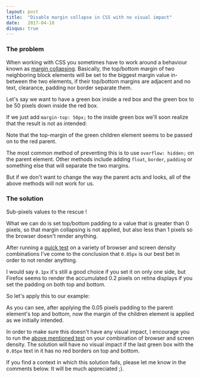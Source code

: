 ```yaml
---
layout: post
title:  "Disable margin collapse in CSS with no visual impact"
date:   2017-04-10
disqus: true
---
```


### The problem
When working with CSS you sometimes have to work around a behaviour known as [margin collapsing](https://developer.mozilla.org/en-US/docs/Web/CSS/CSS_Box_Model/Mastering_margin_collapsing). Basically, the top/bottom margin of two neighboring block elements will be set to the biggest margin value in-between the two elements, if their top/bottom margins are adjacent and no text, clearance, padding nor border separate them.

Let's say we want to have a green box inside a red box and the green box to be 50 pixels down inside the red box.

If we just add `margin-top: 50px;` to the inside green box we'll soon realize that the result is not as intended:

<p data-height="275" data-theme-id="dark" data-slug-hash="QppVGv" data-default-tab="css,result" data-user="surdu" data-embed-version="2" data-pen-title="No border collapse example" class="codepen"></p>

Note that the top-margin of the green children element seems to be passed on to the red parent.

The most common method of preventing this is to use `overflow: hidden;` on the parent element. Other methods include adding `float`, `border`, `padding` or something else that will separate the two margins.

But if we don't want to change the way the parent acts and looks, all of the above methods will not work for us.

### The solution
Sub-pixels values to the rescue !

What we can do is set top/bottom padding to a value that is greater than 0 pixels, so that margin collapsing is not applied, but also less than 1 pixels so the browser doesn't render anything.

After running a [quick test](http://codepen.io/surdu/pen/GWMNZK) on a variety of browser and screen density combinations I've come to the conclusion that `0.05px` is our best bet in order to not render anything.

I would say `0.1px` it's still a good choice if you set it on only one side, but Firefox seems to render the accumulated 0.2 pixels on retina displays if you set the padding on both top and bottom.

So let's apply this to our example:
<p data-height="309" data-theme-id="0" data-slug-hash="mWqYdQ" data-default-tab="css,result" data-user="surdu" data-embed-version="2" data-pen-title="Border collapse fix" class="codepen">

As you can see, after applying the 0.05 pixels padding to the parent element's top and bottom, now the margin  of the children element is applied as we initially intended.

In order to make sure this doesn't have any visual impact, I encourage you to run the [above mentioned test](http://codepen.io/surdu/pen/GWMNZK) on your combination of browser and screen density. The solution will have no visual impact if the last green box with the `0.05px` text in it has no red borders on top and bottom.

If you find a context in which this solution fails, please let me know in the comments below. It will be much appreciated ;).

<script async src="https://production-assets.codepen.io/assets/embed/ei.js"></script>
